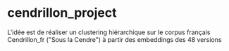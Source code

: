 # cendrillon_project
L'idée est de réaliser un clustering hiérarchique sur le corpus français Cendrillon_fr ("Sous la Cendre") à partir des embeddings des 48 versions
